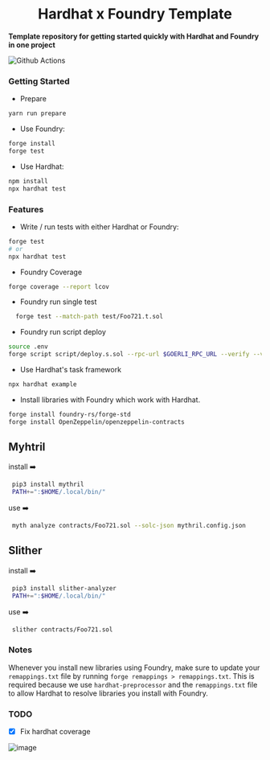 # <h1 align="center"> Hardhat x Foundry Template </h1>

**Template repository for getting started quickly with Hardhat and Foundry in one project**

![Github Actions](https://github.com/devanonon/hardhat-foundry-template/workflows/test/badge.svg)

### Getting Started

- Prepare

```bash
yarn run prepare
```

- Use Foundry:

```bash
forge install
forge test
```

- Use Hardhat:

```bash
npm install
npx hardhat test
```

### Features

- Write / run tests with either Hardhat or Foundry:

```bash
forge test
# or
npx hardhat test
```

- Foundry Coverage

```bash
forge coverage --report lcov
```

- Foundry run single test

```bash
  forge test --match-path test/Foo721.t.sol
```

- Foundry run script deploy

```bash
source .env
forge script script/deploy.s.sol --rpc-url $GOERLI_RPC_URL --verify --via-ir --broadcast
```

- Use Hardhat's task framework

```bash
npx hardhat example
```

- Install libraries with Foundry which work with Hardhat.

```bash
forge install foundry-rs/forge-std
forge install OpenZeppelin/openzeppelin-contracts
```

## Myhtril

install ➡️

```bash
 pip3 install mythril
 PATH+=":$HOME/.local/bin/"
```

use ➡️

```bash
 myth analyze contracts/Foo721.sol --solc-json mythril.config.json
```

## Slither

install ➡️

```bash
 pip3 install slither-analyzer
 PATH+=":$HOME/.local/bin/"
```

use ➡️

```bash
 slither contracts/Foo721.sol
```

### Notes

Whenever you install new libraries using Foundry, make sure to update your `remappings.txt` file by running `forge remappings > remappings.txt`. This is required because we use `hardhat-preprocessor` and the `remappings.txt` file to allow Hardhat to resolve libraries you install with Foundry.

### TODO

- [x] Fix hardhat coverage

![image](https://user-images.githubusercontent.com/45846424/225307686-0a0e37ff-1cb9-419a-bc2d-f92bbebd4871.png)
